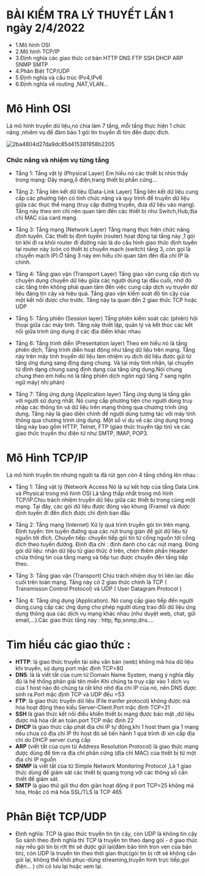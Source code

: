 # BÀI KIỂM TRA LÝ THUYẾT LẦN 1 ngày 2/4/2022
- 1.Mô hình OSI
- 2.Mô hình TCP/IP
- 3.Định nghĩa các giao thức cơ bản HTTP DNS FTP SSH DHCP ARP SNMP SMTP
- 4.Phân Biệt TCP/UDP
- 5.Định nghĩa và cấu trúc IPv4,IPv6
- 6.Định nghĩa về routing ,NAT,VLAN...



# Mô Hình OSI

 Là mô hình truyền dữ liệu,nó chia làm 7 tầng, mỗi tầng thực hiện 1 chức năng ,nhiêm vụ để đảm bảo 1 gói tin truyền đi tìm đến được đích.

![2ba4804d27da9dc85d415381958b2205](https://uphinh.vn/images/2022/04/02/2ba4804d27da9dc85d415381958b2205.png)
### Chức năng và nhiệm vụ từng tầng
- Tầng 1: Tầng vật lý (Physical Layer) 
Em hiểu nó các thiết bị nhìn thấy trong mạng: Dây mạng,ổ điện,trang thiết bị phần cứng...

- Tầng 2: Tầng liên kết dữ liệu (Data-Link Layer)
Tầng liên kết dữ liệu cung cấp các phương tiện có tính chức năng và quy trình để truyền dữ liệu giữa các thực thể mạng (truy cập đường truyền, đưa dữ liệu vào mạng).
Tầng này theo em chỉ nên quan tâm đến các thiết bị như Switch,Hub,địa chỉ MAC của card mạng.

- Tầng 3: Tầng mạng (Network Layer)
Tầng mạng thực hiện chức năng định tuyến. Các thiết bị định tuyến (router) hoạt động tại tầng này ,1 gói tin khi đi ra khỏi router đi đường nào là do cấu hình giao thức định tuyến tại router này  (còn có thiết bị chuyển mạch (switch) tầng 3, còn gọi là chuyển mạch IP).Ở tầng 3 này em hiểu chỉ quan tâm đến địa chỉ IP là chính.

- Tầng 4: Tầng giao vận (Transport Layer)
Tầng giao vận cung cấp dịch vụ chuyên dụng chuyển dữ liệu giữa các người dùng tại đầu cuối, nhờ đó các tầng trên không phải quan tâm đến việc cung cấp dịch vụ truyền dữ liệu đáng tin cậy và hiệu quả. Tầng giao vận kiểm soát độ tin cậy của một kết nối được cho trước. Tầng này ta quan đến 2 giao thức TCP hoặc UDP

- Tầng 5: Tầng phiên (Session layer)
Tầng phiên kiểm soát các (phiên) hội thoại giữa các máy tính. Tầng này thiết lập, quản lý và kết thúc các kết nối giữa trình ứng dụng ở các địa điểm khác nhau

- Tầng 6: Tầng trình diễn (Presentation layer)
Theo em hiểu nó là tầng phiên dịch,
Tầng trình diễn hoạt động như tầng dữ liệu trên mạng. Tầng này trên máy tính truyền dữ liệu làm nhiệm vụ dịch dữ liệu được gửi từ tầng ứng dụng sang địng dạng chung. Và tại máy tính nhận, lại chuyển từ định dạng chung sang định dạng của tầng ứng dụng.Nói chung chung theo em hiểu nó là tầng phiên dịch ngôn ngữ tầng 7 sang ngôn ngữ máy( nhị phân)

- Tầng 7: Tầng ứng dụng (Application layer)
Tầng ứng dụng là tầng gần với người sử dụng nhất. Nó cung cấp phương tiện cho người dùng truy nhập các thông tin và dữ liệu trên mạng thông qua chương trình ứng dụng. Tầng này là giao diện chính để người dùng tương tác với máy tính thông qua chương trình ứng dụng. Một số ví dụ về các ứng dụng trong tầng này bao gồm HTTP, Telnet, FTP (giao thức truyền tập tin) và các giao thức truyền thư điện tử như SMTP, IMAP, POP3.

# Mô Hình TCP/IP

Là mô hình truyền tin nhưng người ta đã rút gọn còn 4 tầng chồng lên nhau :
- Tầng 1: Tầng vật lý (Network Access Nó là sự kết hợp của tầng Data Link và Physical trong mô hình OSI 
Là tầng thấp nhất trong mô hình TCP/IP.Chịu trách nhiệm truyền dữ liệu giữa các thiết bị trong cùng một mạng. Tại đây, các gói dữ liệu được đóng vào khung (Frame) và được định tuyến đi đến đích được chỉ định ban đầu

- Tầng 2: Tầng mạng (Internet) Xử lý quá trình truyền gói tin trên mạng.
Định tuyến: tìm tuyến đường qua các nút trung gian để gửi dữ liệu từ nguồn tới đích.
Chuyển tiếp: chuyển tiếp gói tin từ cổng nguồn tới cổng đích theo tuyến đường.
Định địa chỉ : định danh cho các nút mạng.
Đóng gói dữ liệu: nhận dữ liệu từ giao thức ở trên, chèn thêm phần Header chứa thông tin của tầng mạng và tiếp tục được chuyển đến tầng tiếp theo.

- Tầng 3: Tầng giao vận (Transport) Chịu trách nhiệm duy trì liên lạc đầu cuối trên toàn mạng.
Tầng này có 2 giao thức chính là TCP ( Transmisson Control Protocol) và UDP ( User Datagram Protocol )
- Tầng 4: Tầng ứng dụng (Application). Nó cung cấp giao tiếp đến người dùng,cung cấp các ứng dụng cho phép người dùng trao đổi dữ liệu ứng dụng thông qua các dịch vụ mạng khác nhau (như duyệt web, chat, gửi email,...).Các giao thức tầng này : http, ftp,snmp,dns....

# Tìm hiểu các giao thức :
- **HTTP**: là giao thức truyền tải siêu văn bản (web) không mã hóa dữ liệu khi truyền, sử dụng port mặc định TCP=80
- **DNS**: là là viết tắt của cụm từ Domain Name System, mang ý nghĩa đầy đủ là hệ thống phân giải tên miền
  Khi chúng ta truy cập vào 1 dịch vụ của 1 host nào đó chúng ta rất khó nhớ địa chỉ IP của nó, nên DNS được sinh ra.Port mặc định TCP và UDP đều =53
- **FTP**: là giao thức truyền dữ liệu (File tranfer protocol) không được mã hóa hoạt động theo kiểu Server-Client.Port mặc định TCP=21
- **SSH** là giao thức kết nối điều khiển thiết bị mạng được bảo mật ,dữ liệu được mã hóa rất an toàn.port TCP mặc định 22
- **DHCP** là giao thức cấp phát địa chỉ IP tự động,khi 1 host tham gia 1 mạng nếu chưa có địa chỉ IP thì host đó sẽ tiến hành 1 quá trình đi xin cấp địa chỉ do DHCP server cung cấp
- **ARP** (viết tắt của cụm từ Address Resolution Protocol) là giao thức mạng được dùng để tìm ra địa chỉ phần cứng (địa chỉ MAC) của thiết bị từ một địa chỉ IP nguồn
- **SNMP** là viết tắt của từ Simple Network Monitoring Protocol ,Là 1 giao thức dùng để giám sát các thiết bị quang trọng với các thông số cần thiết để giám sát.
- **SMTP** là giao thứ gửi thư đơn giản hoạt động ở port TCP=25 không mã hóa, Hoặc có mã hóa SSL/TLS là TCP 465
# Phân Biệt TCP/UDP
- Định nghĩa: TCP là giao thức truyền tin tin cậy, còn UDP là không tin cậy
 So sánh theo định nghĩa thì TCP là truyền tin theo dạng gói - ở giao thức này nếu gói tin bị rớt thì sẽ được gửi lại(đảm bảo tính trọn vẹn của bản tin), còn UDP là truyền tin theo thời gian thực(gói tin bị rớt sẽ không cần gửi lại, không thể khôi phục-dùng  streaming,truyền hình trực tiếp,gọi điện... ) chỉ có lưu lại hoặc xem lại.
